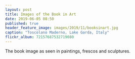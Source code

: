 ```yaml
---
layout: post
title: Images of the Book in Art
date: 2019-06-05 08:50
published: true
header_feature_image: images/2019/11/booksinart.jpg
caption: "Toscolano Maderno, Lake Garda, Italy"
flickr_album: 72157687532719080
---
```


The book image as seen in paintings, frescos and sculptures.
